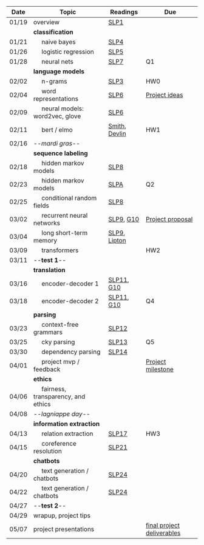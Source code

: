 | Date  | Topic                                 | Readings                      | Due           | 
| ----- |---------------------------------------|-------------------------------|---------------|
| 01/19 | overview                              | [SLP1](r/slp1.pdf) |               |
| | **classification** |
| 01/21 | &nbsp;&nbsp;&nbsp;&nbsp; naive bayes                           | [SLP4](r/slp4.pdf)
| 01/26 | &nbsp;&nbsp;&nbsp;&nbsp; logistic regression                   | [SLP5](r/slp5.pdf)
| 01/28 | &nbsp;&nbsp;&nbsp;&nbsp; neural nets                           | [SLP7](r/slp7.pdf)                              | Q1
| | **language models** |
| 02/02 | &nbsp;&nbsp;&nbsp;&nbsp; n-grams                               | [SLP3](r/slp3.pdf)                             | HW0
| 02/04 | &nbsp;&nbsp;&nbsp;&nbsp; word representations                  | [SLP6](r/slp6.pdf)                             | [Project ideas](https://tulane.instructure.com/courses/2232081/discussion_topics/13155237)
| 02/09 | &nbsp;&nbsp;&nbsp;&nbsp; neural models: word2vec, glove        | [SLP6](r/slp6.pdf)                             |
| 02/11 | &nbsp;&nbsp;&nbsp;&nbsp; bert / elmo                           | [Smith](https://arxiv.org/pdf/1902.06006.pdf), [Devlin](https://arxiv.org/pdf/1810.04805.pdf) |  HW1
| 02/16 | --*mardi gras*--
| | **sequence labeling** |
| 02/18 | &nbsp;&nbsp;&nbsp;&nbsp; hidden markov models                  | [SLP8](r/slp8.pdf)
| 02/23 | &nbsp;&nbsp;&nbsp;&nbsp; hidden markov models                  | [SLPA](r/slpA.pdf)   | Q2
| 02/25 | &nbsp;&nbsp;&nbsp;&nbsp; conditional random fields             | [SLP8](r/slp8.pdf)          
| 03/02 | &nbsp;&nbsp;&nbsp;&nbsp; recurrent neural networks             | [SLP9](r/slp9.pdf), [G10](https://www.deeplearningbook.org/contents/rnn.html)     | [Project proposal](https://tulane.instructure.com/courses/2232081/discussion_topics/13155238)
| 03/04 | &nbsp;&nbsp;&nbsp;&nbsp; long short-term memory                | [SLP9](r/slp9.pdf), [Lipton](https://arxiv.org/abs/1506.00019)
| 03/09 | &nbsp;&nbsp;&nbsp;&nbsp; transformers                          |               | HW2 
| 03/11 | --**test 1**--                           |               |
| | **translation** |
| 03/16 | &nbsp;&nbsp;&nbsp;&nbsp; encoder-decoder 1                     | [SLP11](r/slp11.pdf), [G10](https://www.deeplearningbook.org/contents/rnn.html)
| 03/18 | &nbsp;&nbsp;&nbsp;&nbsp; encoder-decoder 2                     | [SLP11](r/slp11.pdf), [G10](https://www.deeplearningbook.org/contents/rnn.html)    | Q4
| | **parsing** |
| 03/23 | &nbsp;&nbsp;&nbsp;&nbsp; context-free grammars                 | [SLP12](r/slp12.pdf)
| 03/25 | &nbsp;&nbsp;&nbsp;&nbsp; cky parsing                           | [SLP13](r/slp13.pdf)         | Q5
| 03/30 | &nbsp;&nbsp;&nbsp;&nbsp; dependency parsing                    | [SLP14](r/slp14.pdf)
| 04/01 | &nbsp;&nbsp;&nbsp;&nbsp; project mvp / feedback                |               | [Project milestone](https://tulane.instructure.com/courses/2232081/discussion_topics/13155239)
| | **ethics** |
| 04/06 | &nbsp;&nbsp;&nbsp;&nbsp;  fairness, transparency, and ethics   | 
| 04/08 |  --*lagniappe day*--
| | **information extraction** |
| 04/13 | &nbsp;&nbsp;&nbsp;&nbsp; relation extraction                   | [SLP17](r/slp17.pdf)  | HW3 
| 04/15 | &nbsp;&nbsp;&nbsp;&nbsp; coreference resolution                | [SLP21](r/slp21.pdf)
| | **chatbots** |
| 04/20 | &nbsp;&nbsp;&nbsp;&nbsp; text generation / chatbots            | [SLP24](r/slp24.pdf)
| 04/22 | &nbsp;&nbsp;&nbsp;&nbsp; text generation / chatbots            | [SLP24](r/slp24.pdf)
| 04/27 | --**test 2**--                            |                |
| 04/29 | wrapup, project tips                  | 
| 05/07 | project presentations                                          |               | [final project deliverables](https://github.com/tulane-cmps6730/assignments/tree/main/project)
